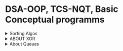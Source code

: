 # DSA-OOP, TCS-NQT, Basic Conceptual programms


<details>
<summary>Sorting Algos</summary>

<blockquote>

<details>
<summary>BUBBLE SORT (Inplace and Stable sorting algorithm)</summary>

        1.Swaps adjacent elements only if a[i]>a[i+1] => keeps the order same as
          original array => Stable sorting algo
        2.After each pass, largest element bubbled up to the top that's why called Bubble sort !!
        3.Adaptive and Stable sorting algo
</details>

<details>
  <summary>Modified Bubble Sort (Inplace and Stable sorting algorithm)</summary>
  
       - Here, we maintain a variable in each pass, if given array is sorted or became sorted
         midway, if simply stops the loop and enhances performance.
         => if Given Array sorted => TC: O(n)
            otherwise            => TC: O(n^2)
</details>

<details>
  <summary> SELECTION SORT (Inplace and Unstable sorting algorithm)</summary>

        1.Idea is, find out the minimum element and put at the 1st position, 2nd min at 2nd pos and
        repeat the process till end => order of elements can be changed=> Unstable sorting algo

        2.Does less memory writes compare to all other sorting algorithms
        3.But not an Optimal algo in term of memory writes, Cycle sort is more optimal in term   of memory writes
        4.TC: O(N^2) for all cases
        5.Base fot Heap Sort
        1. Non Adaptive and Unstable sorting algo
  </details>

  <details>
    <summary> INSERTION SORT (Inplace and Stable sorting algorithm)</summary>

        1.Idea is, we maintain we parts,
            a. Sorted Part
            b. Unsorted Part

        We 'insert' the current element to sorted part at it's "correct position" and make the
        sorted part bigger in each pass.

        2.1st element is single in sorted part initially => we directly starts from the 2nd element

        3.Best and Most Efficient when Array size is Small (TimSort and IntroSort)
        4.TC: theta(N^2) for Worst Case (When given array is reverse sorted, because maximum shifting happens)
        5.TC: theta(N) for Best Case (When given array is already Sorted)
        6.In General- TC: O(N^2)
        7.Adbaptable and Stable algo
</details>
<details>
   <summary>MERGE SORT</summary>

      1. Divide and Conquer and Merge
      2. Stable Algo => Mantains Order of Original equal items
      3. TC: O(N(logN)), SC: O(N)
      4. Not InPlace ALgo but Variants like Block merge sort algo take SC:O(1) and TC: O(N(logN))
      5. Well suited for External Sorting
      6. Quick Sort outforms Merge sort in case of Arrays
      Preq: You should know How Merge Two Sorted Arrays. [Codes in TCS NQT ****/ DSA OOP]

</details>
</blockquote>
</details>


<details>
<summary> ABOUT XOR </summary>


#### ABOUT XOR (^) Operator:

    
    1. XOR of 2 Same = 0
    2. XOR of 2 Differents = 1
        eg: 1^0 = 1
            0^1 = 1
            1^1 = 0
            0^0 = 0
    3. If there are mulitple values getting XORed:
          - if number of 1 is odd => 1 (ans)
          - if number of 1 is even => 0 (ans)
        eg: 1^1^0 = 0
            1^1^1^0 = 1
            1^1^1 = 1
            1^1^1^1 = 0
            0^0^0^0 = 0

        Similarly:
            - XOR of same number even number of times => 0 (ans)
            - XOR of same number Odd number of times => same number (ans)
        eg: 4^4^0 = 0
            4^4^4 = 4
            4^4^4^0 = 4
            4^4^4^4 = 0
</details>



<details>
<summary>About Queues</summary>

There are many variations of Queue:
1. Dequeue (IMP)
2. Priority Queue (IMP): (every element have priority, one highest priority one gets deleted 1st always)
3. Insertion Restrcited queue (insertion happens at only one end, deletions happens on both)
4. Deletion Restricted queue  (deletion happens at only one end, insertuons happens on both)

----------Dequeue (pronounced as Deck)-------------------
Alternative names:Head-Tail queue
Double ended Queue
Insertion and Deletion is Possible on Both ends

------------------------------------------------------------
</details>

